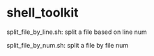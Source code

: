 # shell_toolkit

split_file_by_line.sh: split a file based on line num

split_file_by_num.sh: split a file by file num

